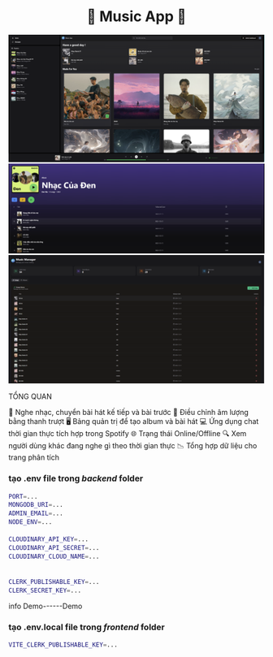 <h1 align="center">  🎵 Music App 🎵  </h1>

![Demo App](/frontend/img/home.png)
![Demo App](/frontend/img/list.png)
![Demo App](/frontend/img/Admin.png)


TỔNG QUAN   

🎵 Nghe nhạc, chuyển bài hát kế tiếp và bài trước
📶 Điều chỉnh âm lượng bằng thanh trượt
🖥️ Bảng quản trị để tạo album và bài hát
💻 Ứng dụng chat thời gian thực tích hợp trong Spotify
🌐 Trạng thái Online/Offline
🔍 Xem người dùng khác đang nghe gì theo thời gian thực
📉 Tổng hợp dữ liệu cho trang phân tích

### tạo .env file trong _backend_ folder

```bash
PORT=...
MONGODB_URI=...
ADMIN_EMAIL=...
NODE_ENV=...

CLOUDINARY_API_KEY=...
CLOUDINARY_API_SECRET=...
CLOUDINARY_CLOUD_NAME=...


CLERK_PUBLISHABLE_KEY=...
CLERK_SECRET_KEY=...
```
info Demo------Demo
<!-- PORT=4000
MONGODB_URI=mongodb+srv://sstgau70:9lUJtKwXO5iFnRC6@cluster0.h1hxw.mongodb.net/MyAppMusicSpotify?retryWrites=true&w=majority&appName=Cluster0

ADMIN_EMAIL=adm26062004@gmail.com
#pass hyhy123@A1

NODE_ENV=production

CLOUDINARY_API_KEY=435445414612727
CLOUDINARY_API_SECRET=b3ndRGKyTNqZoZiApIahBkdi9Bs
CLOUDINARY_CLOUD_NAME=dgpt6x6wf

CLERK_PUBLISHABLE_KEY=pk_test_bGlnaHQtbGFiLTIwLmNsZXJrLmFjY291bnRzLmRldiQ
CLERK_SECRET_KEY=sk_test_zAqZsLh671nY2ngfHZm0iTIfzFNk8yrKrgAlEU9NpZ -->
### tạo .env.local file trong _frontend_ folder

```bash
VITE_CLERK_PUBLISHABLE_KEY=...
```

<!-- VITE_CLERK_PUBLISHABLE_KEY=pk_test_bGlnaHQtbGFiLTIwLmNsZXJrLmFjY291bnRzLmRldiQ -->
#
